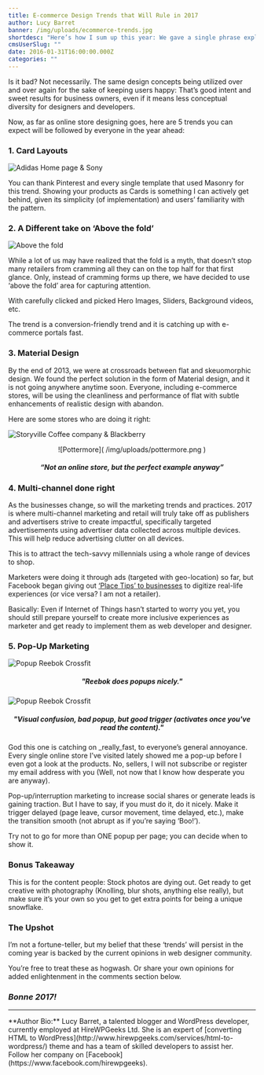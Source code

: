 ```yaml
---
title: E-commerce Design Trends that Will Rule in 2017
author: Lucy Barret
banner: /img/uploads/ecommerce-trends.jpg
shortdesc: "Here’s how I sum up this year: We gave a single phrase explanation to all our design and development fads (cough User-Experience cough) and have now arrived at a point where almost every design looks the same as the one before it."
cmsUserSlug: ""
date: 2016-01-31T16:00:00.000Z
categories: ""
---
```


Is it bad? Not necessarily. The same design concepts being utilized over and over again for the sake of keeping users happy: That’s good intent and sweet results for business owners, even if it means less conceptual diversity for designers and developers.

Now, as far as online store designing goes, here are 5 trends you can expect will be followed by everyone in the year ahead:

### 1. Card Layouts

![Adidas Home page & Sony](  /img/uploads/addidas_sony.jpg)

You can thank Pinterest and every single template that used Masonry for this trend. Showing your products as Cards is something I can actively get behind, given its simplicity (of implementation) and users’ familiarity with the pattern.   

### 2. A Different take on ‘Above the fold’

![Above the fold](  /img/uploads/vimeo_duckfield_burberry.jpg  )

While a lot of us may have realized that the fold is a myth, that doesn’t stop many retailers from cramming all they can on the top half for that first glance. Only, instead of cramming forms up there, we have decided to use ‘above the fold’ area for capturing attention.

With carefully clicked and picked Hero Images, Sliders, Background videos, etc.

The trend is a conversion-friendly trend and it is catching up with e-commerce portals fast.

### 3. Material Design

By the end of 2013, we were at crossroads between flat and skeuomorphic design. We found the perfect solution in the form of Material design, and it is not going anywhere anytime soon. Everyone, including e-commerce stores, will be using the cleanliness and performance of flat with subtle enhancements of realistic design with abandon.

Here are some stores who are doing it right:

![ Storyville Coffee company & Blackberry](  /img/uploads/storyville-coffee-company_blackberry.jpg  )

<center>![Pottermore](  /img/uploads/pottermore.png  )</center>

#####  <center>**“Not an online store, but the perfect example anyway”**</center>

### 4. Multi-channel done right 

As the businesses change, so will the marketing trends and practices. 2017 is where multi-channel marketing and retail will truly take off as publishers and advertisers strive to create impactful, specifically targeted advertisements using advertiser data collected across multiple devices. This will help reduce advertising clutter on all devices.

This is to attract the tech-savvy millennials using a whole range of devices to shop. 

Marketers were doing it through ads (targeted with geo-location) so far, but Facebook began giving out [‘Place Tips’ to businesses](https://www.facebook.com/business/news/place-tips-for-businesses) to digitize real-life experiences (or vice versa? I am not a retailer).

Basically: Even if Internet of Things hasn’t started to worry you yet, you should still prepare yourself to create more inclusive experiences as marketer and get ready to implement them as web developer and designer.

### 5. Pop-Up Marketing

![Popup Reebok Crossfit]( /img/uploads/popup-reebok-crossfit.jpg  )

##### <center>"Reebok does popups nicely."</center>
 
![Popup Reebok Crossfit]( /img/uploads/popup-cyberchimps-is-confusing.jpg  )

##### <center>"Visual confusion, bad popup, but good trigger (activates once you've read the content)."</center>

God this one is catching on _really_fast, to everyone’s general annoyance. Every single online store I’ve visited lately showed me a pop-up before I even got a look at the products. No, sellers, I will not subscribe or register my email address with you (Well, not now that I know how desperate you are anyway).

Pop-up/interruption marketing to increase social shares or generate leads is gaining traction. But I have to say, if you must do it, do it nicely. Make it trigger delayed (page leave, cursor movement, time delayed, etc.), make the transition smooth (not abrupt as if you’re saying ‘Boo!’). 

Try not to go for more than ONE popup per page; you can decide when to show it.

### Bonus Takeaway

This is for the content people: Stock photos are dying out. Get ready to get creative with photography (Knolling, blur shots, anything else really), but make sure it’s your own so you get to get extra points for being a unique snowflake.

### The Upshot

I’m not a fortune-teller, but my belief that these ‘trends’ will persist in the coming year is backed by the current opinions in web designer community. 

You’re free to treat these as hogwash. Or share your own opinions for added enlightenment in the comments section below.

### _Bonne 2017!_

<hr>
**Author Bio:** Lucy Barret, a talented blogger and WordPress developer, currently employed at HireWPGeeks Ltd. She is an expert of
[converting HTML to WordPress](http://www.hirewpgeeks.com/services/html-to-wordpress/) theme and has a team of skilled developers to assist her. Follow her company on [Facebook](https://www.facebook.com/hirewpgeeks).